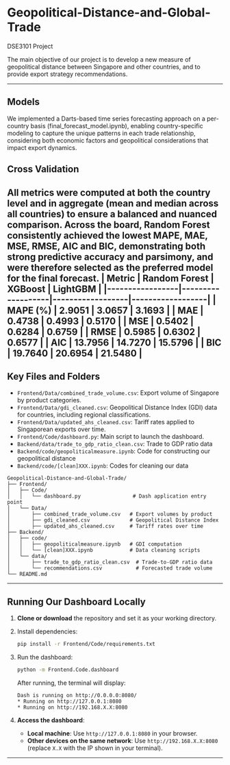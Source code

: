 # Geopolitical-Distance-and-Global-Trade  
DSE3101 Project  

The main objective of our project is to develop a new measure of geopolitical distance between Singapore and other countries, and to provide export strategy recommendations.

---

## Models  
We implemented a Darts-based time series forecasting approach on a per-country basis (final_forecast_model.ipynb), enabling country-specific modeling to capture the unique patterns in each trade relationship, considering both economic factors and geopolitical considerations that impact export dynamics.

## Cross Validation
All metrics were computed at both the country level and in aggregate (mean and median across all countries) to ensure a balanced and nuanced comparison. Across the board, Random Forest consistently achieved the lowest MAPE, MAE, MSE, RMSE, AIC and BIC, demonstrating both strong predictive accuracy and parsimony, and were therefore selected as the preferred model for the final forecast. 
| Metric          | Random Forest     | XGBoost          | LightGBM         |
|-----------------|-------------------|------------------|------------------|
| **MAPE (%)**    | **2.9051**        | 3.0657           | 3.1693           |
| **MAE**         | **0.4738**        | 0.4993           | 0.5170           |
| **MSE**         | **0.5402**        | 0.6284           | 0.6759           |
| **RMSE**        | **0.5985**        | 0.6302           | 0.6577           |
| **AIC**         | **13.7956**       | 14.7270          | 15.5796          |
| **BIC**         | **19.7640**       | 20.6954          | 21.5480          |
---


## Key Files and Folders  
- `Frontend/Data/combined_trade_volume.csv`: Export volume of Singapore by product categories.  
- `Frontend/Data/gdi_cleaned.csv`: Geopolitical Distance Index (GDI) data for countries, including regional classifications.  
- `Frontend/Data/updated_ahs_cleaned.csv`: Tariff rates applied to Singaporean exports over time.  
- `Frontend/Code/dashboard.py`: Main script to launch the dashboard.  
- `Backend/data/trade_to_gdp_ratio_clean.csv`: Trade to GDP ratio data
- `Backend/code/geopoliticalmeasure.ipynb`: Code for constructing our geopolitical distance
- `Backend/code/[clean]XXX.ipynb`: Codes for cleaning our data

```
Geopolitical-Distance-and-Global-Trade/
├── Frontend/
│   ├── Code/
│   │   └── dashboard.py                 # Dash application entry point
│   └── Data/
│       ├── combined_trade_volume.csv   # Export volumes by product
│       ├── gdi_cleaned.csv             # Geopolitical Distance Index
│       ├── updated_ahs_cleaned.csv     # Tariff rates over time
├── Backend/
│   ├── code/
│   │   ├── geopoliticalmeasure.ipynb   # GDI computation
│   │   └── [clean]XXX.ipynb            # Data cleaning scripts
│   └── data/
│       ├── trade_to_gdp_ratio_clean.csv  # Trade-to-GDP ratio data
│       └── recommendations.csv           # Forecasted trade volume
└── README.md
```
---

## Running Our Dashboard Locally  

1. **Clone or download** the repository and set it as your working directory.  

2. Install dependencies:  
   ```bash  
   pip install -r Frontend/Code/requirements.txt  
   ```  

3. Run the dashboard:  
   ```bash  
   python -m Frontend.Code.dashboard  
   ```  

   After running, the terminal will display:  
   ```  
   Dash is running on http://0.0.0.0:8080/  
   * Running on http://127.0.0.1:8080  
   * Running on http://192.168.X.X:8080  
   ```  

4. **Access the dashboard**:  
   - **Local machine**: Use `http://127.0.0.1:8080` in your browser.  
   - **Other devices on the same network**: Use `http://192.168.X.X:8080` (replace `X.X` with the IP shown in your terminal).  

---

